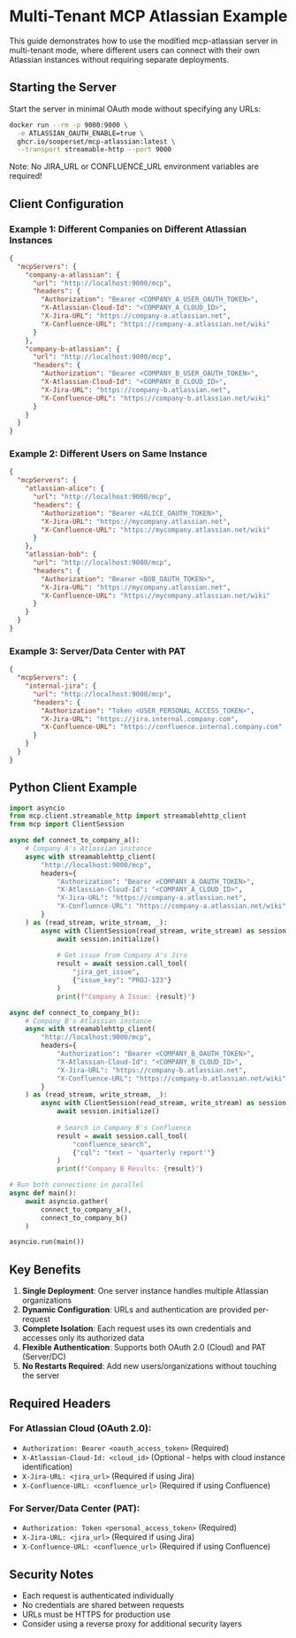 # Multi-Tenant MCP Atlassian Example

This guide demonstrates how to use the modified mcp-atlassian server in multi-tenant mode, where different users can connect with their own Atlassian instances without requiring separate deployments.

## Starting the Server

Start the server in minimal OAuth mode without specifying any URLs:

```bash
docker run --rm -p 9000:9000 \
  -e ATLASSIAN_OAUTH_ENABLE=true \
  ghcr.io/sooperset/mcp-atlassian:latest \
  --transport streamable-http --port 9000
```

Note: No JIRA_URL or CONFLUENCE_URL environment variables are required!

## Client Configuration

### Example 1: Different Companies on Different Atlassian Instances

```json
{
  "mcpServers": {
    "company-a-atlassian": {
      "url": "http://localhost:9000/mcp",
      "headers": {
        "Authorization": "Bearer <COMPANY_A_USER_OAUTH_TOKEN>",
        "X-Atlassian-Cloud-Id": "<COMPANY_A_CLOUD_ID>",
        "X-Jira-URL": "https://company-a.atlassian.net",
        "X-Confluence-URL": "https://company-a.atlassian.net/wiki"
      }
    },
    "company-b-atlassian": {
      "url": "http://localhost:9000/mcp",
      "headers": {
        "Authorization": "Bearer <COMPANY_B_USER_OAUTH_TOKEN>",
        "X-Atlassian-Cloud-Id": "<COMPANY_B_CLOUD_ID>",
        "X-Jira-URL": "https://company-b.atlassian.net",
        "X-Confluence-URL": "https://company-b.atlassian.net/wiki"
      }
    }
  }
}
```

### Example 2: Different Users on Same Instance

```json
{
  "mcpServers": {
    "atlassian-alice": {
      "url": "http://localhost:9000/mcp",
      "headers": {
        "Authorization": "Bearer <ALICE_OAUTH_TOKEN>",
        "X-Jira-URL": "https://mycompany.atlassian.net",
        "X-Confluence-URL": "https://mycompany.atlassian.net/wiki"
      }
    },
    "atlassian-bob": {
      "url": "http://localhost:9000/mcp",
      "headers": {
        "Authorization": "Bearer <BOB_OAUTH_TOKEN>",
        "X-Jira-URL": "https://mycompany.atlassian.net",
        "X-Confluence-URL": "https://mycompany.atlassian.net/wiki"
      }
    }
  }
}
```

### Example 3: Server/Data Center with PAT

```json
{
  "mcpServers": {
    "internal-jira": {
      "url": "http://localhost:9000/mcp",
      "headers": {
        "Authorization": "Token <USER_PERSONAL_ACCESS_TOKEN>",
        "X-Jira-URL": "https://jira.internal.company.com",
        "X-Confluence-URL": "https://confluence.internal.company.com"
      }
    }
  }
}
```

## Python Client Example

```python
import asyncio
from mcp.client.streamable_http import streamablehttp_client
from mcp import ClientSession

async def connect_to_company_a():
    # Company A's Atlassian instance
    async with streamablehttp_client(
        "http://localhost:9000/mcp",
        headers={
            "Authorization": "Bearer <COMPANY_A_OAUTH_TOKEN>",
            "X-Atlassian-Cloud-Id": "<COMPANY_A_CLOUD_ID>",
            "X-Jira-URL": "https://company-a.atlassian.net",
            "X-Confluence-URL": "https://company-a.atlassian.net/wiki"
        }
    ) as (read_stream, write_stream, _):
        async with ClientSession(read_stream, write_stream) as session:
            await session.initialize()
            
            # Get issue from Company A's Jira
            result = await session.call_tool(
                "jira_get_issue",
                {"issue_key": "PROJ-123"}
            )
            print(f"Company A Issue: {result}")

async def connect_to_company_b():
    # Company B's Atlassian instance
    async with streamablehttp_client(
        "http://localhost:9000/mcp",
        headers={
            "Authorization": "Bearer <COMPANY_B_OAUTH_TOKEN>",
            "X-Atlassian-Cloud-Id": "<COMPANY_B_CLOUD_ID>",
            "X-Jira-URL": "https://company-b.atlassian.net",
            "X-Confluence-URL": "https://company-b.atlassian.net/wiki"
        }
    ) as (read_stream, write_stream, _):
        async with ClientSession(read_stream, write_stream) as session:
            await session.initialize()
            
            # Search in Company B's Confluence
            result = await session.call_tool(
                "confluence_search",
                {"cql": "text ~ 'quarterly report'"}
            )
            print(f"Company B Results: {result}")

# Run both connections in parallel
async def main():
    await asyncio.gather(
        connect_to_company_a(),
        connect_to_company_b()
    )

asyncio.run(main())
```

## Key Benefits

1. **Single Deployment**: One server instance handles multiple Atlassian organizations
2. **Dynamic Configuration**: URLs and authentication are provided per-request
3. **Complete Isolation**: Each request uses its own credentials and accesses only its authorized data
4. **Flexible Authentication**: Supports both OAuth 2.0 (Cloud) and PAT (Server/DC)
5. **No Restarts Required**: Add new users/organizations without touching the server

## Required Headers

### For Atlassian Cloud (OAuth 2.0):
- `Authorization: Bearer <oauth_access_token>` (Required)
- `X-Atlassian-Cloud-Id: <cloud_id>` (Optional - helps with cloud instance identification)
- `X-Jira-URL: <jira_url>` (Required if using Jira)
- `X-Confluence-URL: <confluence_url>` (Required if using Confluence)

### For Server/Data Center (PAT):
- `Authorization: Token <personal_access_token>` (Required)
- `X-Jira-URL: <jira_url>` (Required if using Jira)
- `X-Confluence-URL: <confluence_url>` (Required if using Confluence)

## Security Notes

- Each request is authenticated individually
- No credentials are shared between requests
- URLs must be HTTPS for production use
- Consider using a reverse proxy for additional security layers 
